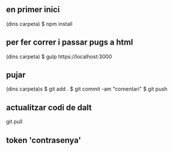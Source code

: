 ## en primer inici
(dins carpeta)
$ npm install 

## per fer correr i passar pugs a html
(dins carpeta)
$ gulp 
https://localhost:3000

## pujar
(dins carpeta)s
$ git add .
$ git commit -am "comentari"
$ git push

## actualitzar codi de dalt
git pull 

## token 'contrasenya'
